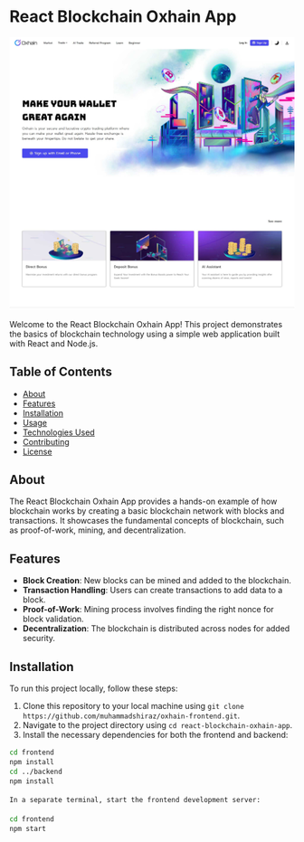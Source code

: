 # React Blockchain Oxhain App

![Blockchain](screenshot.jpg)

Welcome to the React Blockchain Oxhain App! This project demonstrates the basics of blockchain technology using a simple web application built with React and Node.js.

## Table of Contents

- [About](#about)
- [Features](#features)
- [Installation](#installation)
- [Usage](#usage)
- [Technologies Used](#technologies-used)
- [Contributing](#contributing)
- [License](#license)

## About

The React Blockchain Oxhain App provides a hands-on example of how blockchain works by creating a basic blockchain network with blocks and transactions. It showcases the fundamental concepts of blockchain, such as proof-of-work, mining, and decentralization.

## Features

- **Block Creation**: New blocks can be mined and added to the blockchain.
- **Transaction Handling**: Users can create transactions to add data to a block.
- **Proof-of-Work**: Mining process involves finding the right nonce for block validation.
- **Decentralization**: The blockchain is distributed across nodes for added security.

## Installation

To run this project locally, follow these steps:

1. Clone this repository to your local machine using `git clone https://github.com/muhammadshiraz/oxhain-frontend.git`.
2. Navigate to the project directory using `cd react-blockchain-oxhain-app`.
3. Install the necessary dependencies for both the frontend and backend:

```bash
cd frontend
npm install
cd ../backend
npm install

In a separate terminal, start the frontend development server:

cd frontend
npm start
